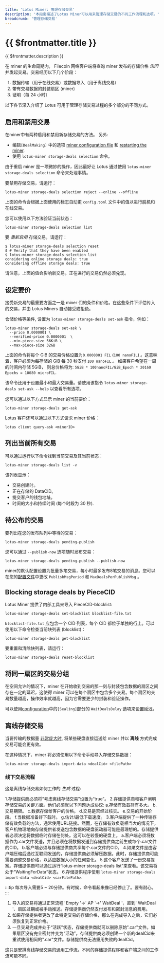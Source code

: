 ```yaml
---
title: 'Lotus Miner: 管理存储交易'
description: '本指南描述了Lotus Miner可以用来管理存储交易的不同工作流程和选项。'
breadcrumb: '管理存储交易'
---
```


# {{ $frontmatter.title }}

{{ $frontmatter.description }}

在 miner 的生命周期内， Filecoin 网络客户端将查询 miner 发布的存储价格 _询问_ 并发起交易。交易经历以下几个阶段：

1. 数据传输（用于在线交易）或数据导入（用于离线交易）
2. 带有交易数据的封装扇区 (miner)
3. 证明（每 24 小时）

以下各节深入介绍了 Lotus 可用于管理存储交易过程的多个部分的不同方式。

## 启用和禁用交易

在miner中有两种启用和禁用新存储交易的方法。 另外:

- 编辑`[DealMaking]` 中的选项 [miner configuration file](miner-configuration.md) 和 [restarting the miner](miner-lifecycle.md).
- 使用 `lotus-miner storage-deals selection` 命令。

由于重启 miner 是一项微妙的操作，因此最好让 Lotus 通过使用 `lotus-miner storage-deals selection` 命令来处理事情。

要禁用存储交易，请运行：

```shell
lotus-miner storage-deals selection reject --online --offline
```

上面的命令会根据上面使用的标志自动更 `config.toml` 文件中的值以进行脱机和在线交易。

您可以使用以下方法验证当前状态：

```shell
lotus-miner storage-deals selection list
```

要 _重新启用_ 存储交易，请运行：

```shell
$ lotus-miner storage-deals selection reset
$ # Verify that they have been enabled
$ lotus-miner storage-deals selection list
considering online storage deals: true
considering offline storage deals: true
```

请注意，上面的值会影响新交易。正在进行的交易仍然必须兑现。

## 设定要价

接受新交易的最重要方面之一是 miner 们的条件和价格。在这些条件下评估传入的交易，并由 Lotus Miners 自动接受或拒绝。

仓储价格等条件, 设置为 `lotus-miner storage-deals set-ask` 指令，例如：

```shell
lotus-miner storage-deals set-ask \
  --price 0.0000001 \
  --verified-price 0.0000001  \
  --min-piece-size 56KiB \
  --max-piece-size 32GB
```

上面的命令将每个 GiB 的交易价格设置为`0.0000001 FIL` (`100 nanoFIL`) 。这意味着，客户必须为每存储的 GiB 每 30 秒支付 `100 nanoFIL` 。 如果客户希望在一周的时间内存储 5GiB， 则总价格将为: `5GiB * 100nanoFIL/GiB_Epoch * 20160 Epochs = 10080 microFIL`.

该命令还用于设置最小和最大交易量。请使用该指令 `lotus-miner storage-deals set-ask --help` 以查看所有选项。

您可以通过以下方式显示 miner 的当前要价：

```shell
lotus-miner storage-deals get-ask
```

Lotus 客户还可以通过以下方式请求 miner 价格：

```shell
lotus client query-ask <minerID>
```

## 列出当前所有交易

可以通过运行以下命令找到当前交易及其当前状态：

```shell
lotus-miner storage-deals list -v
```

该列表显示：

- 交易创建时。
- 正在存储的 DataCID。
- 提交客户的钱包地址。
- 时间的大小和持续时间 (每个时段为 30 秒).

## 待公布的交易
要列出在您的发布队列中等待的交易：

```shell
lotus-miner storage-deals pending-publish
```

您可以通过 `--publish-now` 选项随时发布交易：

```shell
lotus-miner storage-deals pending-publish --publish-now
```

miner的默认配置设置为批量多笔交易，每小时最多发布8笔交易的消息。您可以在您的[配置文件](miner-configuration.md#publishing-several-deals-in-one-message)中更改 `PublishMsgPeriod` 和 `MaxDealsPerPublishMsg` 。

## Blocking storage deals by PieceCID

Lotus Miner 提供了内部工具来导入 PieceCID-blocklist:

```shell
lotus-miner storage-deals set-blocklist blocklist-file.txt
```

`blocklist-file.txt` 应包含一个 CID 列表，每个 CID 都位于单独的行上。可以使用以下命令检查当前块列表 (blocklist)：

```shell
lotus-miner storage-deals get-blocklist
```

要重置和清除快列表，请运行：

```shell
lotus-miner storage-deals reset-blocklist
```

## 将同一扇区的交易分组

在空间允许的情况下，miner 在开始收到交易的那一刻与封装包含数据的扇区之间存在一定的延迟，这使得 miner 可以在每个扇区中包含多个交易。每个扇区的交易数量越高，操作效率就越高，因为它需要更少的封装和验证操作。

可以使用[configuration](miner-configuration.md)中的`[Sealing]`部分的 `WaitDealsDelay` 选项来设置延迟。

## 离线存储交易

当要传输的数据量 [非常庞大时](../../store/lotus/very-large-files.md#deals-with-offline-data-transfer), 将某些硬盘直接运送给 miner 并以 **离线** 方式完成交易可能会更有效。

在这种情况下，miner 将必须使用以下命令手动导入存储交易数据：

```shell
lotus-miner storage-deals import-data <dealCid> <filePath>
```

### 线下交易流程

这是离线存储交易如何工作的 _生成_ 过程:

1.存储提供商必须将“考虑离线存储交易”设置为“true”。
2.存储提供商和客户阐明存储交易的关键方面。他们必须就以下问题达成协议:
   a.存储有效载荷有多大。
   b.交易期限。
   c.数据存储给客户的价格。
   d.交易是否经过核实。
   e.交易的开始阶段。
   f.当数据准备好下载时。
   g.估计/最低下载速度。
3.客户端提供了一种传输存储有效负载的方法，通常使用URL链接。然而，在存储有效负载相当大的情况下，客户机物理地向存储提供者发送包含数据的硬盘驱动器可能是最理想的。存储提供者必须决定将数据临时存储在何处。这可以在较慢的硬盘上。
   a.客户端必须将数据作为.car文件发送，并且必须在将数据发送到存储提供商之前生成每个.car文件的CID。
   b.客户端必须与存储提供商共享每个.car文件的CID。
4.如果文件是由客户端压缩后通过互联网发送的，存储提供商必须解压数据。此时，存储提供商可能需要调整交易价格，以适应数据大小的任何变化。
5.这个客户发送了一份交易提案。存储提供商可以通过运行“lotus-miner storage-deals list”来查看。该交易将处于“WaitingForData”状态。
6.存储提供程序使用 `lotus-miner storage-deals import-data <dealCid> <carFilePath>`.

:::tip
每次导入需要5 ~ 20分钟。有时候，命令看起来像已经停止了。要有耐心。
:::

1. 导入的交易将通过正常流程' Empty '→' AP '→' WaitDeal '，直到' WaitDeal '、扇区过期或被手动推送。存储提供商仍然支付发布和密封消息的费用。
1. 如果存储提供者更改了此特定交易的存储价格，那么在完成导入之后，它们必须恢复到正常价格。
1. 一旦交易完成并处于“活跃”状态，存储提供商就可以删除原始".car"文件。如果扇区没有完全密封并变为“活动”，存储提供商必须创建一个新的dealCid来重试使用相同的".car"文件。存储提供商无法重用失败的dealCid。

这只是安排离线存储交易的通用工作流。不同的存储提供程序和客户端之间的工作流可能不同。